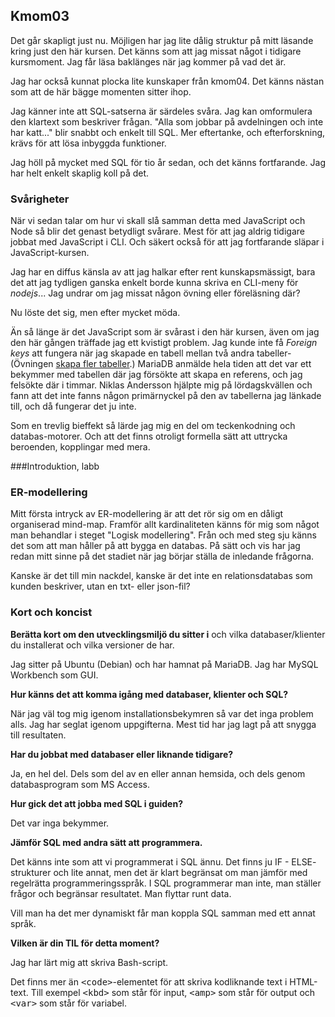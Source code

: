 <a id="kmom03"><h2>Kmom03</h2></a>

Det går skapligt just nu. Möjligen har jag lite dålig struktur på mitt läsande
kring just den här kursen. Det känns som att jag missat något i tidigare
kursmoment. Jag får läsa baklänges när jag kommer på vad det är.

Jag har också kunnat plocka lite kunskaper från kmom04. Det känns nästan som
att de här bägge momenten sitter ihop.

Jag känner inte att SQL-satserna är särdeles svåra. Jag kan omformulera den
klartext som beskriver frågan. "Alla som jobbar på avdelningen och inte har
katt..." blir snabbt och enkelt till SQL. Mer eftertanke, och efterforskning,
krävs för att lösa inbyggda funktioner.

Jag höll på mycket med SQL för tio år sedan, och det känns fortfarande. Jag har
helt enkelt skaplig koll på det.

### Svårigheter

När vi sedan talar om hur vi skall slå samman detta med JavaScript och Node så
blir det genast betydligt svårare. Mest för att jag aldrig tidigare jobbat med
JavaScript i CLI. Och säkert också för att jag fortfarande släpar i
JavaScript-kursen.

Jag har en diffus känsla av att jag halkar efter rent kunskapsmässigt, bara det
att jag tydligen ganska enkelt borde kunna skriva en CLI-meny för *nodejs*...
Jag undrar om jag missat någon övning eller föreläsning där?

Nu löste det sig, men efter mycket möda.

Än så länge är det JavaScript som är svårast i den här kursen, även om jag den
här gången träffade jag ett kvistigt problem. Jag kunde inte få *Foreign
keys* att fungera när jag skapade en tabell mellan två andra tabeller-
(Övningen [skapa fler tabeller][2].) MariaDB anmälde hela tiden att det var ett
bekymmer med tabellen där jag försökte att skapa en referens, och jag felsökte
där i timmar. Niklas Andersson hjälpte mig på lördagskvällen och fann att det
inte fanns någon primärnyckel på den av tabellerna jag länkade till, och då
fungerar det ju inte.

Som en trevlig bieffekt så lärde jag mig en del om teckenkodning och
databas-motorer. Och att det finns otroligt formella sätt att uttrycka
beroenden, kopplingar med mera.

###Introduktion, labb

### ER-modellering

Mitt första intryck av ER-modellering är att det rör sig om en dåligt
organiserad mind-map. Framför allt kardinaliteten känns för mig som
något man behandlar i steget "Logisk modellering". Från och med steg
sju känns det som att man håller på att bygga en databas. På sätt och
vis har jag redan mitt sinne på det stadiet när jag börjar ställa de
inledande frågorna.

Kanske är det till min nackdel, kanske är det inte en relationsdatabas
som kunden beskriver, utan en txt- eller json-fil?

### Kort och koncist

__Berätta kort om den utvecklingsmiljö du sitter i__ och vilka
databaser/klienter du installerat och vilka versioner de har.

Jag sitter på Ubuntu (Debian) och har hamnat på MariaDB. Jag har
MySQL Workbench som GUI.

__Hur känns det att komma igång med databaser, klienter och SQL?__

När jag väl tog mig igenom installationsbekymren så var det inga
problem alls. Jag har seglat igenom uppgifterna. Mest tid har jag
lagt på att snygga till resultaten.

__Har du jobbat med databaser eller liknande tidigare?__

Ja, en hel del. Dels som del av en eller annan hemsida, och dels genom
databasprogram som MS Access.

__Hur gick det att jobba med SQL i guiden?__

Det var inga bekymmer.

__Jämför SQL med andra sätt att programmera.__

Det känns inte som att vi programmerat i SQL ännu. Det finns ju IF - ELSE-
strukturer och lite annat, men det är klart begränsat om man jämför med
regelrätta programmeringsspråk. I SQL programmerar man inte, man ställer
frågor och begränsar resultatet. Man flyttar runt data.

Vill man ha det mer dynamiskt får man koppla SQL samman med ett annat språk.

__Vilken är din TIL för detta moment?__

Jag har lärt mig att skriva Bash-script.

Det finns mer än <samp>\<code\></samp>-elementet för att skriva kodliknande
text i HTML-text. Till exempel <samp>\<kbd\></samp> som står för input,
<samp>\<amp\></samp> som står för output och <samp>\<var\></samp> som står för
variabel.

[2]: https://dbwebb.se/guide/kom-igang-med-sql-i-mysql/skapa-fler-tabeller
